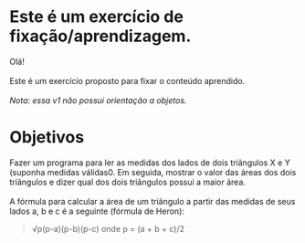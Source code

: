 # Este é um exercício de fixação/aprendizagem.

Olá!
<br><br>
Este é um exercício proposto para fixar o conteúdo aprendido.
<br><br>
_Nota: essa v1 não possui orientação a objetos._

# Objetivos

Fazer um programa para ler as medidas dos lados de dois triângulos X e Y (suponha medidas válidas0. Em seguida, mostrar o valor das áreas dos dois triângulos e dizer qual dos dois triângulos possui a maior área.
<br><br>
A fórmula para calcular a área de um triângulo a partir das medidas de seus lados a, b e c é a seguinte (fórmula de Heron):
<br>
> √p(p-a)(p-b)(p-c) onde p = (a + b + c)/2

